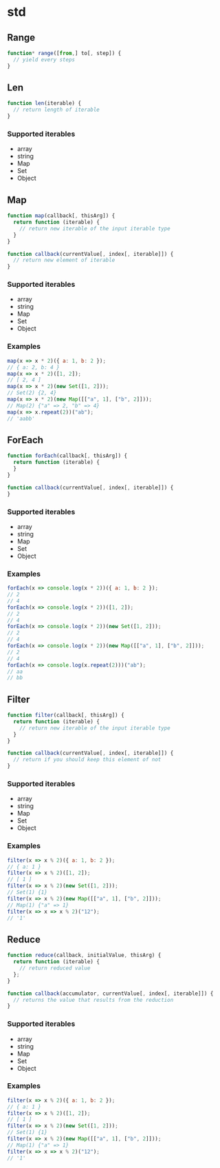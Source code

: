 # std

## Range

```js
function* range([from,] to[, step]) {
  // yield every steps
}
```

## Len

```js
function len(iterable) {
  // return length of iterable
}
```

### Supported iterables

- array
- string
- Map
- Set
- Object

## Map

```js
function map(callback[, thisArg]) {
  return function (iterable) {
    // return new iterable of the input iterable type
  }
}

function callback(currentValue[, index[, iterable]]) {
  // return new element of iterable
}
```

### Supported iterables

- array
- string
- Map
- Set
- Object

### Examples

```js
map(x => x * 2)({ a: 1, b: 2 });
// { a: 2, b: 4 }
map(x => x * 2)([1, 2]);
// [ 2, 4 ]
map(x => x * 2)(new Set([1, 2]));
// Set(2) {2, 4}
map(x => x * 2)(new Map([["a", 1], ["b", 2]]));
// Map(2) {"a" => 2, "b" => 4}
map(x => x.repeat(2))("ab");
// 'aabb'
```

## ForEach

```js
function forEach(callback[, thisArg]) {
  return function (iterable) {
  }
}

function callback(currentValue[, index[, iterable]]) {
}
```

### Supported iterables

- array
- string
- Map
- Set
- Object

### Examples

```js
forEach(x => console.log(x * 2))({ a: 1, b: 2 });
// 2
// 4
forEach(x => console.log(x * 2))([1, 2]);
// 2
// 4
forEach(x => console.log(x * 2))(new Set([1, 2]));
// 2
// 4
forEach(x => console.log(x * 2))(new Map([["a", 1], ["b", 2]]));
// 2
// 4
forEach(x => console.log(x.repeat(2)))("ab");
// aa
// bb
```

## Filter

```js
function filter(callback[, thisArg]) {
  return function (iterable) {
    // return new iterable of the input iterable type
  }
}

function callback(currentValue[, index[, iterable]]) {
  // return if you should keep this element of not
}
```

### Supported iterables

- array
- string
- Map
- Set
- Object

### Examples

```js
filter(x => x % 2)({ a: 1, b: 2 });
// { a: 1 }
filter(x => x % 2)([1, 2]);
// [ 1 ]
filter(x => x % 2)(new Set([1, 2]));
// Set(1) {1}
filter(x => x % 2)(new Map([["a", 1], ["b", 2]]));
// Map(1) {"a" => 1}
filter(x => x => x % 2)("12");
// '1'
```

## Reduce

```js
function reduce(callback, initialValue, thisArg) {
  return function (iterable) {
    // return reduced value
  };
}

function callback(accumulator, currentValue[, index[, iterable]]) {
  // returns the value that results from the reduction
}
```

### Supported iterables

- array
- string
- Map
- Set
- Object

### Examples

```js
filter(x => x % 2)({ a: 1, b: 2 });
// { a: 1 }
filter(x => x % 2)([1, 2]);
// [ 1 ]
filter(x => x % 2)(new Set([1, 2]));
// Set(1) {1}
filter(x => x % 2)(new Map([["a", 1], ["b", 2]]));
// Map(1) {"a" => 1}
filter(x => x => x % 2)("12");
// '1'
```
